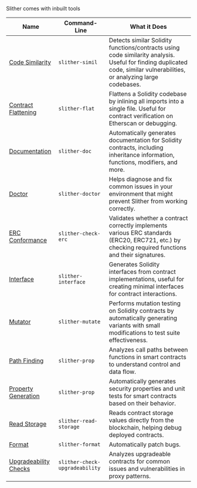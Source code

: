 Slither comes with inbuilt tools

| Name                                                | Command-Line                   | What it Does                                                                                                                                                            |
| --------------------------------------------------- | ------------------------------ | ----------------------------------------------------------------------------------------------------------------------------------------------------------------------- |
| [Code Similarity](./Code-Similarity-Detector.md)    | `slither-simil`                | Detects similar Solidity functions/contracts using code similarity analysis. Useful for finding duplicated code, similar vulnerabilities, or analyzing large codebases. |
| [Contract Flattening](./Contract-Flattening.md)     | `slither-flat`                 | Flattens a Solidity codebase by inlining all imports into a single file. Useful for contract verification on Etherscan or debugging.                                    |
| [Documentation](./Documentation.md)                 | `slither-doc`                  | Automatically generates documentation for Solidity contracts, including inheritance information, functions, modifiers, and more.                                        |
| [Doctor](./Doctor.md)                               | `slither-doctor`               | Helps diagnose and fix common issues in your environment that might prevent Slither from working correctly.                                                             |
| [ERC Conformance](./ERC-Conformance.md)             | `slither-check-erc`            | Validates whether a contract correctly implements various ERC standards (ERC20, ERC721, etc.) by checking required functions and their signatures.                      |
| [Interface](./Interface.md)                         | `slither-interface`            | Generates Solidity interfaces from contract implementations, useful for creating minimal interfaces for contract interactions.                                          |
| [Mutator](./Mutator.md)                             | `slither-mutate`               | Performs mutation testing on Solidity contracts by automatically generating variants with small modifications to test suite effectiveness.                              |
| [Path Finding](./Path-Finding-Utility.md)           | `slither-prop`                 | Analyzes call paths between functions in smart contracts to understand control and data flow.                                                                           |
| [Property Generation](./Property-generation.md)     | `slither-prop`                 | Automatically generates security properties and unit tests for smart contracts based on their behavior.                                                                 |
| [Read Storage](./ReadStorage.md)                    | `slither-read-storage`         | Reads contract storage values directly from the blockchain, helping debug deployed contracts.                                                                           |
| [Format](./Slither-format.md)                       | `slither-format`               | Automatically patch bugs.                                                                                                                                               |
| [Upgradeability Checks](./Upgradeability-Checks.md) | `slither-check-upgradeability` | Analyzes upgradeable contracts for common issues and vulnerabilities in proxy patterns.                                                                                 |
